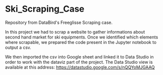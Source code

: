 # Ski_Scraping_Case
Repository from DataBird's Freeglisse Scraping case.

In this project we had to scrap a website to gather informations about second hand market for ski equipments.
Once we identified which elements where scrapable, we prepared the code present in the Jupyter notebook to output a csv.

We then imported the csv into Google sheet and linked it to Data Studio in order to work with the dataviz part of the project.
The Data Studio view is available at this address: https://datastudio.google.com/s/nQQYoMJGAAQ

